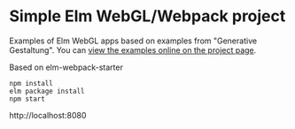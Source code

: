 # Simple Elm WebGL/Webpack project
Examples of Elm WebGL apps based on examples from "Generative Gestaltung". You can [view the examples online on the project page](ttps://tilmans.github.io/elm-webgl-generative-design/).

Based on elm-webpack-starter

    npm install
    elm package install
    npm start
    
http://localhost:8080
